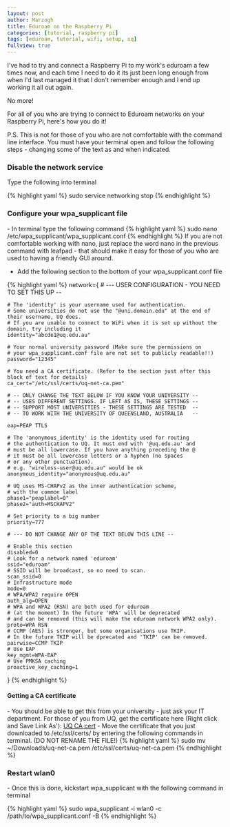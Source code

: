 ```yaml
---
layout: post
author: Marzogh
title: Eduroam on the Raspberry Pi
categories: [tutorial, raspberry pi]
tags: [eduroam, tutorial, wifi, setup, uq]
fullview: true
---
```


I've had to try and connect a Raspberry Pi to my work's eduroam a few times now, and each time I need to do it its just been long enough from when I'd last managed it that I don't remember enough and I end up working it all out again.

No more!

For all of you who are trying to connect to Eduroam networks on your Raspberry Pi, here's how you do it!

P.S. This is not for those of you who are not comfortable with the command line interface. You must have your terminal open and follow the following steps - changing some of the text as and when indicated.

<h3> Disable the network service </h3>
Type the following into terminal

{% highlight yaml %}
sudo service networking stop
{% endhighlight %}

<h3> Configure your wpa_supplicant file </h3>
 - In terminal type the following command
{% highlight yaml %}
sudo nano /etc/wpa_supplicant/wpa_supplicant.conf
{% endhighlight %}
If you are not comfortable working with nano, just replace the word nano in the previous command with leafpad - that should make it easy for those of you who are used to having a friendly GUI around.

 - Add the following section to the bottom of your wpa_supplicant.conf file

{% highlight yaml %}
network={
    # --- USER CONFIGURATION - YOU NEED TO SET THIS UP --

    # The 'identity' is your username used for authentication.
    # Some universities do not use the "@uni.domain.edu" at the end of their username, UQ does.
    # If you are unable to connect to WiFi when it is set up without the domain, try including it
    identity="abcde1@uq.edu.au"

    # Your normal university password (Make sure the permissions on
    # your wpa_supplicant.conf file are not set to publicly readable!!)
    password="12345"

    # You need a CA certificate. (Refer to the section just after this block of text for details)
    ca_cert="/etc/ssl/certs/uq-net-ca.pem"

    # -- ONLY CHANGE THE TEXT BELOW IF YOU KNOW YOUR UNIVERSITY --
    # -- USES DIFFERENT SETTINGS. IF LEFT AS IS, THESE SETTINGS --
    # -- SUPPORT MOST UNIVERSITIES - THESE SETTINGS ARE TESTED  --
    # -- TO WORK WITH THE UNIVERSITY OF QUEENSLAND, AUSTRALIA   --
	
    eap=PEAP TTLS

    # The 'anonymous_identity' is the identity used for routing
    # the authentication to UQ. It must end with '@uq.edu.au' and 
    # must be all lowercase. If you have anything preceding the @
    # it must be all lowercase letters or a hyphen (no spaces
    # or any other punctuation).
    # e.g. "wireless-user@uq.edu.au" would be ok
    anonymous_identity="anonymous@uq.edu.au"

    # UQ uses MS-CHAPv2 as the inner authentication scheme,
    # with the common label
    phase1="peaplabel=0"
    phase2="auth=MSCHAPV2"

    # Set priority to a big number
    priority=777

    # --- DO NOT CHANGE ANY OF THE TEXT BELOW THIS LINE --

    # Enable this section
    disabled=0
    # Look for a network named 'eduroam'
    ssid="eduroam"
    # SSID will be broadcast, so no need to scan.
    scan_ssid=0
    # Infrastructure mode
    mode=0
    # WPA/WPA2 require OPEN
    auth_alg=OPEN
    # WPA and WPA2 (RSN) are both used for eduroam 
    # (at the moment) In the future 'WPA' will be deprecated
    # and can be removed (this will make the eduroam network WPA2 only).	
    proto=WPA RSN
    # CCMP (AES) is stronger, but some organisations use TKIP.
    # In the future TKIP will be dprecated and 'TKIP' can be removed.
    pairwise=CCMP TKIP
    # Use EAP
    key_mgmt=WPA-EAP
    # Use PMKSA caching
    proactive_key_caching=1
}
{% endhighlight %}

<h4> Getting a CA certificate </h4>
 - You should be able to get this from your university - just ask your IT department. For those of you from UQ, get the certificate here (Right click and Save Link As'): <a class="btn btn-default" href="https://db.tt/gOeycxoK">UQ CA cert</a>
 - Move the certificate that you just downloaded to /etc/ssl/certs/ by entering the following commands in terminal. (DO NOT RENAME THE FILE!)
  {% highlight yaml %}
  sudo mv ~/Downloads/uq-net-ca.pem /etc/ssl/certs/uq-net-ca.pem
  {% endhighlight %}

<h3> Restart wlan0 </h3>
- Once this is done, kickstart wpa_supplicant with the following command in terminal

{% highlight yaml %}
sudo wpa_supplicant -i wlan0 -c /path/to/wpa_supplicant.conf -B
{% endhighlight %}
